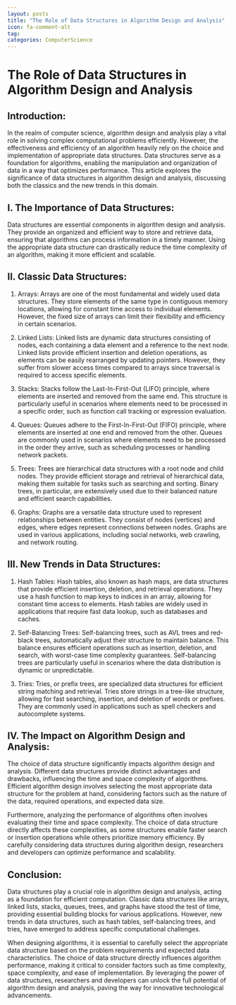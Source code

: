 ```yaml
---
layout: posts
title: "The Role of Data Structures in Algorithm Design and Analysis"
icon: fa-comment-alt
tag:      
categories: ComputerScience
---
```



# The Role of Data Structures in Algorithm Design and Analysis

## Introduction:
In the realm of computer science, algorithm design and analysis play a vital role in solving complex computational problems efficiently. However, the effectiveness and efficiency of an algorithm heavily rely on the choice and implementation of appropriate data structures. Data structures serve as a foundation for algorithms, enabling the manipulation and organization of data in a way that optimizes performance. This article explores the significance of data structures in algorithm design and analysis, discussing both the classics and the new trends in this domain.

## I. The Importance of Data Structures:
Data structures are essential components in algorithm design and analysis. They provide an organized and efficient way to store and retrieve data, ensuring that algorithms can process information in a timely manner. Using the appropriate data structure can drastically reduce the time complexity of an algorithm, making it more efficient and scalable.

## II. Classic Data Structures:
1. Arrays:
Arrays are one of the most fundamental and widely used data structures. They store elements of the same type in contiguous memory locations, allowing for constant time access to individual elements. However, the fixed size of arrays can limit their flexibility and efficiency in certain scenarios.

2. Linked Lists:
Linked lists are dynamic data structures consisting of nodes, each containing a data element and a reference to the next node. Linked lists provide efficient insertion and deletion operations, as elements can be easily rearranged by updating pointers. However, they suffer from slower access times compared to arrays since traversal is required to access specific elements.

3. Stacks:
Stacks follow the Last-In-First-Out (LIFO) principle, where elements are inserted and removed from the same end. This structure is particularly useful in scenarios where elements need to be processed in a specific order, such as function call tracking or expression evaluation.

4. Queues:
Queues adhere to the First-In-First-Out (FIFO) principle, where elements are inserted at one end and removed from the other. Queues are commonly used in scenarios where elements need to be processed in the order they arrive, such as scheduling processes or handling network packets.

5. Trees:
Trees are hierarchical data structures with a root node and child nodes. They provide efficient storage and retrieval of hierarchical data, making them suitable for tasks such as searching and sorting. Binary trees, in particular, are extensively used due to their balanced nature and efficient search capabilities.

6. Graphs:
Graphs are a versatile data structure used to represent relationships between entities. They consist of nodes (vertices) and edges, where edges represent connections between nodes. Graphs are used in various applications, including social networks, web crawling, and network routing.

## III. New Trends in Data Structures:
1. Hash Tables:
Hash tables, also known as hash maps, are data structures that provide efficient insertion, deletion, and retrieval operations. They use a hash function to map keys to indices in an array, allowing for constant time access to elements. Hash tables are widely used in applications that require fast data lookup, such as databases and caches.

2. Self-Balancing Trees:
Self-balancing trees, such as AVL trees and red-black trees, automatically adjust their structure to maintain balance. This balance ensures efficient operations such as insertion, deletion, and search, with worst-case time complexity guarantees. Self-balancing trees are particularly useful in scenarios where the data distribution is dynamic or unpredictable.

3. Tries:
Tries, or prefix trees, are specialized data structures for efficient string matching and retrieval. Tries store strings in a tree-like structure, allowing for fast searching, insertion, and deletion of words or prefixes. They are commonly used in applications such as spell checkers and autocomplete systems.

## IV. The Impact on Algorithm Design and Analysis:
The choice of data structure significantly impacts algorithm design and analysis. Different data structures provide distinct advantages and drawbacks, influencing the time and space complexity of algorithms. Efficient algorithm design involves selecting the most appropriate data structure for the problem at hand, considering factors such as the nature of the data, required operations, and expected data size.

Furthermore, analyzing the performance of algorithms often involves evaluating their time and space complexity. The choice of data structure directly affects these complexities, as some structures enable faster search or insertion operations while others prioritize memory efficiency. By carefully considering data structures during algorithm design, researchers and developers can optimize performance and scalability.

## Conclusion:
Data structures play a crucial role in algorithm design and analysis, acting as a foundation for efficient computation. Classic data structures like arrays, linked lists, stacks, queues, trees, and graphs have stood the test of time, providing essential building blocks for various applications. However, new trends in data structures, such as hash tables, self-balancing trees, and tries, have emerged to address specific computational challenges.

When designing algorithms, it is essential to carefully select the appropriate data structure based on the problem requirements and expected data characteristics. The choice of data structure directly influences algorithm performance, making it critical to consider factors such as time complexity, space complexity, and ease of implementation. By leveraging the power of data structures, researchers and developers can unlock the full potential of algorithm design and analysis, paving the way for innovative technological advancements.